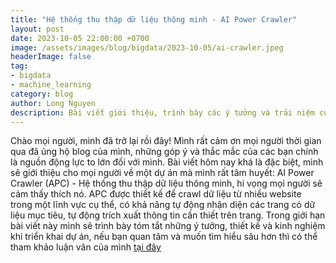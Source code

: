 ```yaml
---
title: "Hệ thống thu thập dữ liệu thông minh - AI Power Crawler"
layout: post
date: 2023-10-05 22:00:00 +0700
image: /assets/images/blog/bigdata/2023-10-05/ai-crawler.jpeg
headerImage: false
tag:
- bigdata
- machine_learning
category: blog
author: Long Nguyen
description: Bài viết giới thiệu, trình bày các ý tưởng và trải niệm của tác giả trong quá trình xây dựng AI Power Crawler - Hệ thống thu thập dữ liệu thông minh.
---
```


Chào mọi người, mình đã trở lại rồi đây! Mình rất cảm ơn mọi người thời gian qua đã ủng hộ blog của mình, những góp ý và thắc mắc của các bạn chính là nguồn động lực to lớn đối với mình. Bài viết hôm nay khá là đặc biệt, mình sẽ giới thiệu cho mọi người về một dự án mà mình rất tâm huyết: AI Power Crawler (APC) - Hệ thống thu thập dữ liệu thông minh, hi vọng mọi người sẽ cảm thấy thích nó. APC được thiết kế để crawl dữ liệu từ nhiều website trong một lĩnh vực cụ thể, có khả năng tự động nhận diện các trang có dữ liệu mục tiêu, tự động trích xuất thông tin cần thiết trên trang. Trong giới hạn bài viết này mình sẽ trình bày tóm tắt những ý tưởng, thiết kế và kinh nghiệm khi triển khai dự án, nếu bạn quan tâm và muốn tìm hiểu sâu hơn thì có thể tham khảo luận văn của mình [tại đây](/assets/docs/master_thesis.pdf)

